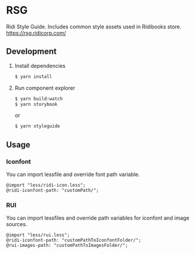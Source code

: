 # RSG

Ridi Style Guide. Includes common style assets used in Ridibooks store.
https://rsg.ridicorp.com/

## Development

1. Install dependencies
    ```sh
    $ yarn install
    ```

2. Run component explorer
    ```sh
    $ yarn build:watch
    $ yarn storybook
    ```
    or
    ```sh
    $ yarn styleguide
    ```

## Usage

### Iconfont

You can import lessfile and override font path variable.

```
@import "less/ridi-icon.less";
@ridi-iconfont-path: "customPath/";
```

### RUI

You can import lessfiles and override path variables for iconfont and image sources.
```
@import "less/rui.less";
@ridi-iconfont-path: "customPathToIconfontFolder/";
@rui-images-path: "customPathToImagesFolder/";
```

